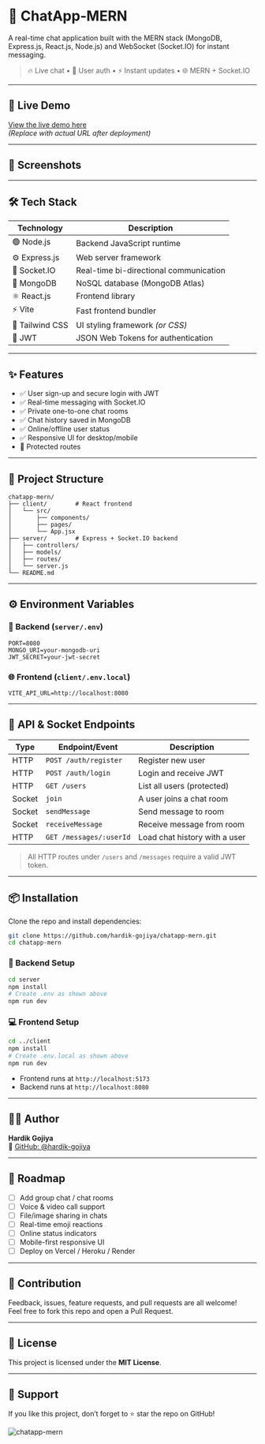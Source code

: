 # 💬 ChatApp‑MERN

A real-time chat application built with the MERN stack (MongoDB, Express.js, React.js, Node.js) and WebSocket (Socket.IO) for instant messaging.

> 🔥 Live chat • 👥 User auth • ⚡ Instant updates • 🌐 MERN + Socket.IO

---

## 🚀 Live Demo

[View the live demo here](https://your-live-app-link.com)  
*(Replace with actual URL after deployment)*

---

## 📸 Screenshots

<!-- Add screenshots here -->
<!-- Example:
![Login Page](screenshots/login.png)
![Chat Dashboard](screenshots/chat-dashboard.png)
-->

---

## 🛠 Tech Stack

| Technology         | Description                          |
|--------------------|--------------------------------------|
| 🟢 Node.js         | Backend JavaScript runtime           |
| ⚙️ Express.js      | Web server framework                 |
| 📡 Socket.IO       | Real-time bi-directional communication |
| 🌿 MongoDB         | NoSQL database (MongoDB Atlas)       |
| ⚛️ React.js        | Frontend library                     |
| ⚡ Vite             | Fast frontend bundler                |
| 🎨 Tailwind CSS    | UI styling framework *(or CSS)*      |
| 🔐 JWT             | JSON Web Tokens for authentication   |

---

## ✨ Features

- ✅ User sign-up and secure login with JWT
- ✅ Real-time messaging with Socket.IO
- ✅ Private one-to-one chat rooms
- ✅ Chat history saved in MongoDB
- ✅ Online/offline user status
- ✅ Responsive UI for desktop/mobile
- 🔐 Protected routes

---

## 📁 Project Structure

```
chatapp-mern/
├── client/        # React frontend
│   └── src/
│       ├── components/
│       ├── pages/
│       └── App.jsx
├── server/        # Express + Socket.IO backend
│   ├── controllers/
│   ├── models/
│   ├── routes/
│   └── server.js
└── README.md
```

---

## ⚙️ Environment Variables

### 🔐 Backend (`server/.env`)

```env
PORT=8080
MONGO_URI=your-mongodb-uri
JWT_SECRET=your-jwt-secret
```

### 🌐 Frontend (`client/.env.local`)

```env
VITE_API_URL=http://localhost:8080
```

---

## 🧩 API & Socket Endpoints

| Type   | Endpoint/Event             | Description                    |
|--------|----------------------------|--------------------------------|
| HTTP   | `POST /auth/register`      | Register new user              |
| HTTP   | `POST /auth/login`         | Login and receive JWT          |
| HTTP   | `GET /users`               | List all users (protected)     |
| Socket | `join`                     | A user joins a chat room       |
| Socket | `sendMessage`              | Send message to room           |
| Socket | `receiveMessage`           | Receive message from room      |
| HTTP   | `GET /messages/:userId`    | Load chat history with a user  |

> All HTTP routes under `/users` and `/messages` require a valid JWT token.

---

## 📦 Installation

Clone the repo and install dependencies:

```bash
git clone https://github.com/hardik-gojiya/chatapp-mern.git
cd chatapp-mern
```

### 🔧 Backend Setup

```bash
cd server
npm install
# Create .env as shown above
npm run dev
```

### 💻 Frontend Setup

```bash
cd ../client
npm install
# Create .env.local as shown above
npm run dev
```

- Frontend runs at `http://localhost:5173`
- Backend runs at `http://localhost:8080`

---

## 🧑‍💻 Author

**Hardik Gojiya**  
🔗 [GitHub: @hardik-gojiya](https://github.com/hardik-gojiya)

---

## 📌 Roadmap

- [ ] Add group chat / chat rooms
- [ ] Voice & video call support
- [ ] File/image sharing in chats
- [ ] Real-time emoji reactions
- [ ] Online status indicators
- [ ] Mobile-first responsive UI
- [ ] Deploy on Vercel / Heroku / Render

---

## 🤝 Contribution

Feedback, issues, feature requests, and pull requests are all welcome!  
Feel free to fork this repo and open a Pull Request.

---

## 📜 License

This project is licensed under the **MIT License**.

---

## 🌟 Support

If you like this project, don’t forget to ⭐ star the repo on GitHub!



![chatapp-mern](https://github.com/user-attachments/assets/b2103c31-3a26-4830-80d0-2b25c21ee4f4)
